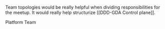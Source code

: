 Team topologies would be really helpful when dividing responsibilities for the meetup.
It would really help structurize [[DDD-GDA Control plane]].

Platform Team
